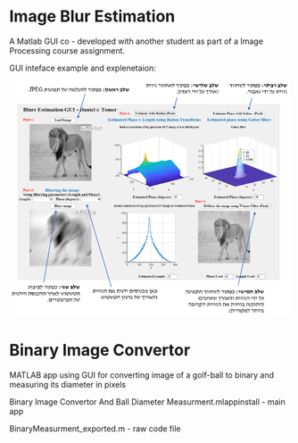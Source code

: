 # Image Blur Estimation 

A Matlab GUI co - developed with another student as part of a Image Processing course assignment.

GUI inteface example and explenetaion:

![](readme_images/image.png)

# Binary Image Convertor

MATLAB app using GUI for converting image of a golf-ball to binary and measuring its diameter in pixels 

Binary Image Convertor And Ball Diameter Measurment.mlappinstall - main app

BinaryMeasurment_exported.m - raw code file
